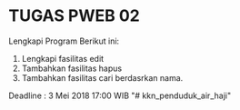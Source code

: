# TUGAS PWEB 02

Lengkapi Program Berikut ini:

1.  Lengkapi fasilitas edit
2.  Tambahkan fasilitas hapus
3.  Tambahkan fasilitas cari berdasrkan nama.

Deadline : 3 Mei 2018 17:00 WIB
"# kkn_penduduk_air_haji" 

